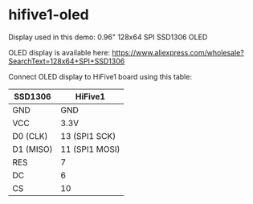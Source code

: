 # hifive1-oled

Display used in this demo: 0.96" 128x64 SPI SSD1306 OLED

OLED display is available here:
https://www.aliexpress.com/wholesale?SearchText=128x64+SPI+SSD1306

Connect OLED display to HiFive1 board using this table:

| SSD1306       | HiFive1        |
| ------------- | -------------- |
| GND           | GND            |
| VCC           | 3.3V           |
| D0 (CLK)      | 13 (SPI1 SCK)  |
| D1 (MISO)     | 11 (SPI1 MOSI) |
| RES           | 7              |
| DC            | 6              |
| CS            | 10             |
